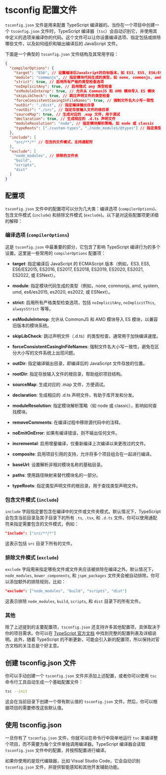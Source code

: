 # tsconfig 配置文件

`tsconfig.json` 文件是用来配置 TypeScript 编译器的。当你在一个项目中创建一个 `tsconfig.json` 文件时，TypeScript 编译器（`tsc`）会自动识别它，并使用其中定义的选项来编译你的代码。这个文件可以让你设置编译选项、指定包括或排除哪些文件，以及如何组织和输出编译后的 JavaScript 文件。

下面是一个典型的 `tsconfig.json` 文件结构及其常用字段：

```json
{
  "compilerOptions": {
    "target": "ES6", // 设置编译后JavaScript的目标版本，如 ES3, ES5, ES6/ES2015, ES2016, ES2017, ES2018, ES2019, ES2020, ES2021, ES2022, 或 ESNext
    "module": "commonjs", // 指定模块代码生成的类型，如 none, commonjs, amd, system, umd, es6/es2015, es2020, es2022, 或 ESNext
    "strict": true, // 启用所有严格的类型检查选项
    "noImplicitAny": true, // 启用隐式 any 类型检查
    "esModuleInterop": true, // 允许从 CommonJS 和 AMD 模块导入 ES 模块
    "skipLibCheck": true, // 跳过声明文件的类型检查
    "forceConsistentCasingInFileNames": true, // 强制文件名大小写一致性
    "outDir": "./dist", // 指定编译输出目录
    "rootDir": "./src", // 指定存放输入文件的根目录
    "sourceMap": true, // 生成对应的 .map 文件，用于调试
    "declaration": true, // 生成相应的 .d.ts 声明文件
    "moduleResolution": "node", // 指定模块解析策略，如 node 或 classic
    "typeRoots": ["./custom-types", "./node_modules/@types"] // 指定类型声明文件的根目录，用于查找类型声明文件
  },
  "include": [
    "src/**/*" // 包含的文件模式，支持通配符
  ],
  "exclude": [
    "node_modules", // 排除的文件夹
    "build",
    "scripts",
    "dist"
  ]
}
```

## 配置项

`tsconfig.json` 文件中的配置项可以分为几大类：编译选项 (`compilerOptions`)、包含文件模式 (`include`) 和排除文件模式 (`exclude`)。以下是对这些配置项更详细的解释：

### 编译选项 (`compilerOptions`)

这是 `tsconfig.json` 中最重要的部分，它包含了影响 TypeScript 编译行为的多个设置。这里是一些常用的 `compilerOptions` 配置项：

- **target**: 指定编译后 JavaScript 的 ECMAScript 版本（例如，ES3, ES5, ES6/ES2015, ES2016, ES2017, ES2018, ES2019, ES2020, ES2021, ES2022, 或 ESNext）。
- **module**: 指定模块代码生成的类型（例如，none, commonjs, amd, system, umd, es6/es2015, es2020, es2022, 或 ESNext）。

- **strict**: 启用所有严格类型检查选项，包括 `noImplicitAny`, `noImplicitThis`, `alwaysStrict` 等等。

- **esModuleInterop**: 允许从 CommonJS 和 AMD 模块导入 ES 模块，以兼容旧版本的模块系统。

- **skipLibCheck**: 跳过声明文件（.d.ts）的类型检查，通常用于加快编译速度。

- **forceConsistentCasingInFileNames**: 强制文件名大小写一致性，避免在区分大小写的文件系统上出现问题。

- **outDir**: 指定编译输出目录，即编译后的 JavaScript 文件存放的位置。

- **rootDir**: 指定存放输入文件的根目录，帮助组织项目结构。

- **sourceMap**: 生成对应的 .map 文件，方便调试。

- **declaration**: 生成相应的 .d.ts 声明文件，有助于库开发和分发。

- **moduleResolution**: 指定模块解析策略（如 node 或 classic），影响如何查找模块。

- **removeComments**: 在编译过程中移除源代码中的注释。

- **noEmitOnError**: 如果有编译错误，则不输出任何文件。

- **incremental**: 启用增量编译，仅重新编译上次编译以来更改过的文件。

- **composite**: 启用项目引用的支持，允许将多个项目组合在一起进行编译。

- **baseUrl**: 设置解析非相对模块名称的基础目录。

- **paths**: 使用路径映射来替代模块名的一部分。

- **typeRoots**: 指定类型声明文件的根目录，用于查找类型声明文件。

### 包含文件模式 (`include`)

`include` 字段指定要包含在编译中的文件或文件夹模式。默认情况下，TypeScript 会包含当前目录及其子目录下的所有 `.ts`, `.tsx`, 和 `.d.ts` 文件。你可以使用通配符来指定需要包含的文件模式，例如：

```json
"include": ["src/**/*"]
```

这表示包括 `src` 目录下所有的文件。

### 排除文件模式 (`exclude`)

`exclude` 字段用来指定哪些文件或文件夹应该被排除在编译之外。默认情况下，`node_modules`, `bower_components`, 和 `jspm_packages` 文件夹会被自动排除。你可以添加额外的排除规则，比如：

```json
"exclude": ["node_modules", "build", "scripts", "dist"]
```

这表示排除 `node_modules`, `build`, `scripts`, 和 `dist` 目录下的所有文件。

### 其他

除了上述提到的主要配置项，`tsconfig.json` 还支持许多其他配置项，具体取决于你的项目需求。你可以在 [TypeScript 官方文档](https://www.typescriptlang.org/docs/handbook/tsconfig-json.html) 中找到完整的配置列表及详细说明。此外，随着 TypeScript 的不断更新，可能会引入新的配置项，所以保持对官方文档的关注总是个好主意。

## 创建 tsconfig.json 文件

你可以手动创建一个 `tsconfig.json` 文件并添加上述配置，或者你可以使用 `tsc` 命令行工具自动生成一个基础配置文件：

```bash
tsc --init
```

这会在当前目录下创建一个带有默认值的 `tsconfig.json` 文件。然后，你可以根据项目的需要修改这些默认值。

## 使用 tsconfig.json

一旦你有了 `tsconfig.json` 文件，你就可以在命令行中简单地运行 `tsc` 来编译整个项目，而不需要为每个文件单独调用编译器。TypeScript 编译器会读取 `tsconfig.json` 文件中的配置，并按照配置进行编译。

如果你使用的是现代编辑器，比如 Visual Studio Code，它会自动识别 `tsconfig.json` 文件，并提供智能感知和其他开发辅助功能。
